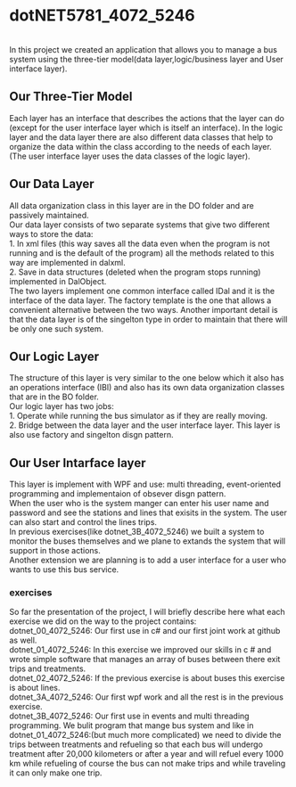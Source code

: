 # dotNET5781_4072_5246
<br>In this project we created an application that allows you to manage a bus system using the three-tier model(data layer,logic/business layer and User interface layer).</br>
<h2>Our Three-Tier Model</h2>
Each layer has an interface that describes the actions that the layer can do (except for the user interface layer which is itself an interface).
In the logic layer and the data layer there are also different data classes that help to organize the data within the class according to the needs of each layer. (The user interface layer uses the data classes of the logic layer).
<h2>Our Data Layer</h2>
All data organization class in this layer are in the DO folder and are passively maintained.</br>
Our data layer consists of two separate systems that give two different ways to store the data:</br>
1. In xml files (this way saves all the data even when the program is not running and is the default of the program) all the methods related to this way are implemented in dalxml.
<br>2. Save in data structures (deleted when the program stops running) implemented in DalObject.</br>
The two layers implement one common interface called IDal and it is the interface of the data layer.
The factory template is the one that allows a convenient alternative between the two ways. Another important detail is that the data layer is of the singelton type in order to maintain that there will be only one such system.
<h2>Our Logic Layer</h2>
The structure of this layer is very similar to the one below which it also has an operations interface (IBl) and also has its own data organization classes that are in the BO folder.<br/>
Our logic layer has two jobs:<br/>
1. Operate while running the bus simulator as if they are really moving.<br/>
2. Bridge between the data layer and the user interface layer.
This layer is also use factory and singelton disgn pattern.
<h2>Our User Intarface layer</h2>
This layer is implement with WPF and use: multi threading, event-oriented programming and implementaion of obsever disgn pattern.
<br>When the user who is the system manger can enter his user name and password and see the stations and lines that exisits in the system.
The user can also start and control the lines trips.
<br>In previous exercises(like dotnet_3B_4072_5246) we built a system to monitor the buses themselves and we plane to extands the system that will support in those actions.
<br>Another extension we are planning is to add a user interface for a user who wants to use this bus service.
<h3>exercises</h3>
So far the presentation of the project, I will briefly describe here what each exercise we did on the way to the project contains:
<br>dotnet_00_4072_5246: Our first use in c# and our first joint work at github as well.
<br>dotnet_01_4072_5246: In this exercise we improved our skills in c # and wrote simple software that manages an array of buses between there exit trips and treatments.
<br>dotnet_02_4072_5246: If the previous exercise is about buses this exercise is about lines.
<br>dotnet_3A_4072_5246: Our first wpf work and all the rest is in the previous exercise.
<br>dotnet_3B_4072_5246: Our first use in events and multi threading programming. We bulit program that mange bus system and like in dotnet_01_4072_5246:(but much more complicated) we need to divide the trips between treatments and refueling so that each bus will undergo treatment after 20,000 kilometers or after a year and will refuel every 1000 km while refueling of course the bus can not make trips and while traveling it can only make one trip.
